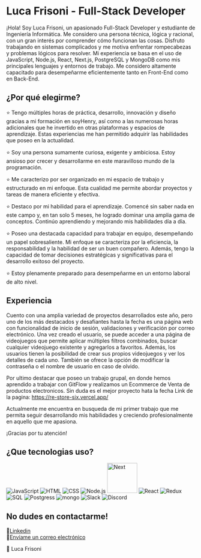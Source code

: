 
# Luca Frisoni - Full-Stack Developer
¡Hola! Soy Luca Frisoni, un apasionado Full-Stack Developer y estudiante de Ingeniería Informática. Me considero una persona técnica, lógica y racional, con un gran interés por comprender cómo funcionan las cosas. Disfruto trabajando en sistemas complicados y me motiva enfrentar rompecabezas y problemas lógicos para resolver. Mi experiencia se basa en el uso de JavaScript, Node.js, React, Next.js, PostgreSQL y MongoDB como mis principales lenguajes y entornos de trabajo. Me considero altamente capacitado para desempeñarme eficientemente tanto en Front-End como en Back-End.

## ¿Por qué elegirme?
⭐ Tengo múltiples horas de práctica, desarrollo, innovación y diseño gracias a mi formación en soyHenry, así como a las numerosas horas adicionales que he invertido en otras plataformas y espacios de aprendizaje. Estas experiencias me han permitido adquirir las habilidades que poseo en la actualidad.

⭐ Soy una persona sumamente curiosa, exigente y ambiciosa. Estoy ansioso por crecer y desarrollarme en este maravilloso mundo de la programación.

⭐ Me caracterizo por ser organizado en mi espacio de trabajo y estructurado en mi enfoque. Esta cualidad me permite abordar proyectos y tareas de manera eficiente y efectiva.

⭐ Destaco por mi habilidad para el aprendizaje. Comencé sin saber nada en este campo y, en tan solo 5 meses, he logrado dominar una amplia gama de conceptos. Continúo aprendiendo y mejorando mis habilidades día a día.

⭐ Poseo una destacada capacidad para trabajar en equipo, desempeñando un papel sobresaliente. Mi enfoque se caracteriza por la eficiencia, la responsabilidad y la habilidad de ser un buen compañero. Además, tengo la capacidad de tomar decisiones estratégicas y significativas para el desarrollo exitoso del proyecto.

⭐ Estoy plenamente preparado para desempeñarme en un entorno laboral de alto nivel.

## Experiencia
Cuento con una amplia variedad de proyectos desarrollados este año, pero uno de los más destacados y desafiantes hasta la fecha es una página web con funcionalidad de inicio de sesión, validaciones y verificación por correo electrónico. Una vez creado el usuario, se puede acceder a una página de videojuegos que permite aplicar múltiples filtros combinados, buscar cualquier videojuego existente y agregarlos a favoritos. Además, los usuarios tienen la posibilidad de crear sus propios videojuegos y ver los detalles de cada uno. También se ofrece la opción de modificar la contraseña o el nombre de usuario en caso de olvido.
   
Por ultimo destacar que poseo un trabajo grupal, en donde hemos aprendido a trabajar con GitFlow y realizamos un Ecommerce de Venta de productos electronicos. Sin duda es el mejor proyecto hata la fecha
Link de la pagina: https://re-store-six.vercel.app/

Actualmente me encuentra en busqueda de mi primer trabajo que me permita seguir desarrollando mis habilidades y creciendo profesionalmente en aquello que me apasiona.

¡Gracias por tu atención!
 
 ## ¿Que tecnologias uso?
![JavaScript](https://img.icons8.com/color/80/000000/javascript--v1.png)
![HTML](https://img.icons8.com/color/80/000000/html-5--v1.png)
![CSS](https://img.icons8.com/color/80/000000/css3.png)
![Node.js](https://img.icons8.com/fluency/80/000000/node-js.png)
<img src="https://cdn.icon-icons.com/icons2/2148/PNG/512/nextjs_icon_132160.png" alt="Next" width="80" />
![React](https://img.icons8.com/plasticine/80/000000/react.png)
![Redux](https://img.icons8.com/color/80/000000/redux.png)
![SQL](https://img.icons8.com/arcade/80/000000/sql.png)
![Postgress](https://img.icons8.com/ios-filled/80/000000/postgreesql.png)
![mongo](https://img.icons8.com/color/80/000000/mongodb.png)
![Slack](https://img.icons8.com/color/80/000000/slack.png)
![Discord](https://img.icons8.com/color/80/000000/discord--v2.png)
## No dudes en contactarme!
💼[Linkedin](https://www.linkedin.com/in/luca-frisoni-58ba67238/)<br>
📧[Envíame un correo electrónico](mailto:frisoniluca1@gmail.com)


🚀 Luca Frisoni
<!--
**LucaFrisoni/LucaFrisoni** is a ✨ _special_ ✨ repository because its `README.md` (this file) appears on your GitHub profile.

Here are some ideas to get you started:

- 🔭 I’m currently working on ...
- 🌱 I’m currently learning ...
- 👯 I’m looking to collaborate on ...
- 🤔 I’m looking for help with ...
- 💬 Ask me about ...
- 📫 How to reach me: ...
- 😄 Pronouns: ...
- ⚡ Fun fact: ...
-->
